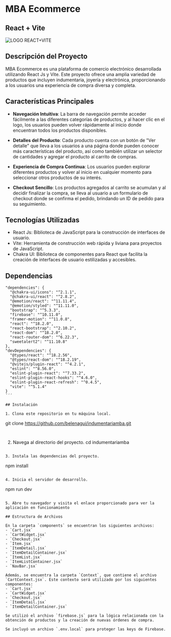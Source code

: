 # MBA Ecommerce 

## React + Vite


![LOGO REACT+VITE](https://miro.medium.com/v2/resize:fit:720/format:webp/1*ucL7YQ2v8aaOy426soLPZA.png)

## Descripción del Proyecto

MBA Ecommerce es una plataforma de comercio electrónico desarrollada utilizando React Js y Vite. Este proyecto ofrece una amplia variedad de productos que incluyen indumentaria, joyería y electrónica, proporcionando a los usuarios una experiencia de compra diversa y completa.

## Características Principales

- **Navegación Intuitiva**: La barra de navegación permite acceder fácilmente a las diferentes categorías de productos, y al hacer clic en el logo, los usuarios pueden volver rápidamente al inicio donde encuentran todos los productos disponibles.

- **Detalles del Producto**: Cada producto cuenta con un botón de "Ver detalle" que lleva a los usuarios a una página donde pueden conocer más características del producto, así como también utilizar un selector de cantidades y agregar el producto al carrito de compras.

- **Experiencia de Compra Continua**: Los usuarios pueden explorar diferentes productos y volver al inicio en cualquier momento para seleccionar otros productos de su interés.

- **Checkout Sencillo**: Los productos agregados al carrito se acumulan y al decidir finalizar la compra, se lleva al usuario a un formulario de checkout donde se confirma el pedido, brindando un ID de pedido para su seguimiento.

## Tecnologías Utilizadas

- React Js: Biblioteca de JavaScript para la construcción de interfaces de usuario.
- Vite: Herramienta de construcción web rápida y liviana para proyectos de JavaScript.
- Chakra UI: Biblioteca de componentes para React que facilita la creación de interfaces de usuario estilizadas y accesibles.

## Dependencias
```react
"dependencies": {
  "@chakra-ui/icons": "^2.1.1",
  "@chakra-ui/react": "^2.8.2",
  "@emotion/react": "^11.11.4",
  "@emotion/styled": "^11.11.0",
  "bootstrap": "^5.3.3",
  "firebase": "^10.11.0",
  "framer-motion": "^11.0.8",
  "react": "^18.2.0",
  "react-bootstrap": "^2.10.2",
  "react-dom": "^18.2.0",
  "react-router-dom": "^6.22.3",
  "sweetalert2": "^11.10.8"
},
"devDependencies": {
  "@types/react": "^18.2.56",
  "@types/react-dom": "^18.2.19",
  "@vitejs/plugin-react": "^4.2.1",
  "eslint": "^8.56.0",
  "eslint-plugin-react": "^7.33.2",
  "eslint-plugin-react-hooks": "^4.6.0",
  "eslint-plugin-react-refresh": "^0.4.5",
  "vite": "^5.1.4"
}
´´´

## Instalación

1. Clona este repositorio en tu máquina local.
   ```
   git clone https://github.com/belenagui/indumentariamba.git
   ```


```
2. Navega al directorio del proyecto.
cd indumentariamba
```

3. Instala las dependencias del proyecto.
```
npm install
```

4. Inicia el servidor de desarrollo.
```
npm run dev

```

5. Abre tu navegador y visita el enlace proporcionado para ver la aplicación en funcionamiento

## Estructura de Archivos

En la carpeta `components` se encuentran los siguientes archivos:
- `Cart.jsx`
- `CartWidget.jsx`
- `Checkout.jsx`
- `Item.jsx`
- `ItemDetail.jsx`
- `ItemDetailContainer.jsx`
- `ItemList.jsx`
- `ItemListContainer.jsx`
- `NavBar.jsx`

Además, se encuentra la carpeta `Context`, que contiene el archivo `CartContext.jsx`. Este contexto será utilizado por los siguientes componentes:
- `Cart.jsx`
- `CartWidget.jsx`
- `Checkout.jsx`
- `ItemDetail.jsx`
- `ItemDetailContainer.jsx`

Se utilizó el archivo `firebase.js` para la lógica relacionada con la obtención de productos y la creación de nuevas órdenes de compra.

Se incluyó un archivo `.env.local` para proteger las keys de Firebase.




